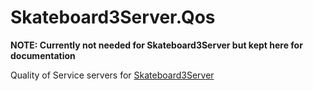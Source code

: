 # Skateboard3Server.Qos

**NOTE: Currently not needed for Skateboard3Server but kept here for documentation**

Quality of Service servers for [Skateboard3Server](https://github.com/hallofmeat/Skateboard3Server)
